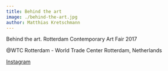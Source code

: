 ```yaml
---
title: Behind the art
image: ./behind-the-art.jpg
author: Matthias Kretschmann
---
```


Behind the art. Rotterdam Contemporary Art Fair 2017

@WTC Rotterdam - World Trade Center Rotterdam, Netherlands

[Instagram](https://www.instagram.com/p/BQl83O7lDWO/)
